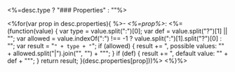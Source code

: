 <%=desc.type ? "### Properties" : ""%>

<%for(var prop in desc.properties){
%>- *<%=prop%>*: <%=(function(value) {
    var type = value.split(":")[0];
    var def = value.split("?")[1] || "";
    var allowed = value.indexOf(":") !== -1 ? value.split(":")[1].split("?")[0] : "";
    var result = "`" + type + "`";
    if (allowed) {
      result += ", possible values: \"" + allowed.split("|").join("\", \"") + "\"";
    }
    if (def) {
      result += ", default value: \"" + def + "\"";
    }
    return result;
   }(desc.properties[prop]))%>
<%}%>
